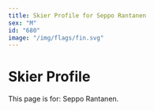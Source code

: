 ```yaml
---
title: Skier Profile for Seppo Rantanen
sex: "M"
id: "680"
image: "/img/flags/fin.svg" 
---
```


# Skier Profile

This page is for: Seppo Rantanen.
    
